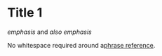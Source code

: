 # Title 1

*emphasis* and _also emphasis_

No whitespace required around a[phrase reference][].

[phrase reference]: /uri
